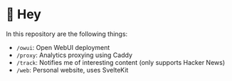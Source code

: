 # 👋 Hey

In this repository are the following things:
- `/owui`: Open WebUI deployment 
- `/proxy`: Analytics proxying using Caddy
- `/track`: Notifies me of interesting content (only supports Hacker News)
- `/web`: Personal website, uses SvelteKit 
